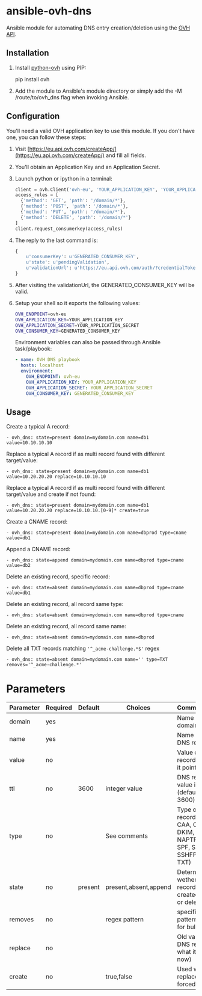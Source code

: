 # ansible-ovh-dns

Ansible module for automating DNS entry creation/deletion using the [OVH API](https://eu.api.ovh.com/).

## Installation

1. Install [python-ovh](https://pypi.python.org/pypi/ovh) using PIP:

    pip install ovh

2. Add the module to Ansible's module directory or simply add the -M /route/to/ovh_dns flag when invoking Ansible.

## Configuration

You'll need a valid OVH application key to use this module. If you don't have one, you can follow these steps:

1. Visit [https://eu.api.ovh.com/createApp/](https://eu.api.ovh.com/createApp/) and fill all fields.
2. You'll obtain an Application Key and an Application Secret.
3. Launch python or ipython in a terminal:

    ```python
    client = ovh.Client('ovh-eu', 'YOUR_APPLICATION_KEY', 'YOUR_APPLICATION_SECRET')
    access_rules = [
      {'method': 'GET', 'path': '/domain/*'},
      {'method': 'POST', 'path': '/domain/*'},
      {'method': 'PUT', 'path': '/domain/*'},
      {'method': 'DELETE', 'path': '/domain/*'}
    ]
    client.request_consumerkey(access_rules)
    ```
4. The reply to the last command is:
    ```python
    {
        u'consumerKey': u'GENERATED_CONSUMER_KEY',
        u'state': u'pendingValidation',
        u'validationUrl': u'https://eu.api.ovh.com/auth/?credentialToken=XXXXXXXX'
    }
    ```
5. After visiting the validationUrl, the GENERATED_CONSUMER_KEY will be valid.
5. Setup your shell so it exports the following values:

    ```sh
    OVH_ENDPOINT=ovh-eu
    OVH_APPLICATION_KEY=YOUR_APPLICATION_KEY
    OVH_APPLICATION_SECRET=YOUR_APPLICATION_SECRET
    OVH_CONSUMER_KEY=GENERATED_CONSUMER_KEY
    ```

    Environment variables can also be passed through Ansible task/playbook:

    ```yaml
    - name: OVH DNS playbook
      hosts: localhost
      environment:
        OVH_ENDPOINT: ovh-eu
        OVH_APPLICATION_KEY: YOUR_APPLICATION_KEY
        OVH_APPLICATION_SECRET: YOUR_APPLICATION_SECRET
        OVH_CONSUMER_KEY: GENERATED_CONSUMER_KEY
    ```

## Usage

Create a typical A record:

    - ovh_dns: state=present domain=mydomain.com name=db1 value=10.10.10.10

Replace a typical A record if as multi record found with different target/value:

    - ovh_dns: state=present domain=mydomain.com name=db1 value=10.20.20.20 replace=10.10.10.10

Replace a typical A record if as multi record found with different target/value and create if not found:

    - ovh_dns: state=present domain=mydomain.com name=db1 value=10.20.20.20 replace=10.10.10.[0-9]* create=true

Create a CNAME record:

    - ovh_dns: state=present domain=mydomain.com name=dbprod type=cname value=db1

Append a CNAME record:

    - ovh_dns: state=append domain=mydomain.com name=dbprod type=cname value=db2

Delete an existing record, specific record:

    - ovh_dns: state=absent domain=mydomain.com name=dbprod type=cname value=db1

Delete an existing record, all record same type:

    - ovh_dns: state=absent domain=mydomain.com name=dbprod type=cname

Delete an existing record, all record same name:

    - ovh_dns: state=absent domain=mydomain.com name=dbprod

Delete all TXT records matching ``'^_acme-challenge.*$'`` regex

    - ovh_dns: state=absent domain=mydomain.com name='' type=TXT removes='^_acme-challenge.*'


# Parameters

Parameter | Required | Default | Choices               | Comments
:---------|----------|---------|-----------------------|:-----------------------
domain    | yes      |         |                       | Name of the domain zone
name      | yes      |         |                       | Name of the DNS record
value     | no       |         |                       | Value of the DNS record (i.e. what it points to)
ttl       | no       | 3600    | integer value         | DNS record TTL value in seconds (defaults to 3600)
type      | no       |         | See comments          | Type of DNS record (A, AAAA, CAA, CNAME, DKIM, LOC, MX, NAPTR, NS, PTR, SPF, SRV, SSHFP, TLSA, TXT)
state     | no       | present | present,absent,append | Determines wether the record is to be created/modified or deleted
removes   | no       |         | regex pattern         | specifies a regex pattern to match for bulk deletion
replace   | no       |         |                       | Old value of the DNS record (i.e. what it points to now)
create    | no       |         | true,false            | Used with replace for forced creation
